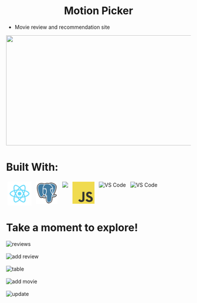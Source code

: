 <h1 align="center"> Motion Picker </h1>

- Movie review and recommendation site

<p align="center">
  <img width="600" height="300" src="https://user-images.githubusercontent.com/83842735/209914201-0329c559-6777-4652-9e78-5fcf424db72d.PNG">
</p>


# Built With:
<p>
<img src="https://raw.githubusercontent.com/github/explore/80688e429a7d4ef2fca1e82350fe8e3517d3494d/topics/react/react.png" alt="VS Code" height="65" style="vertical-align:top; margin:4px">
<img src="https://raw.githubusercontent.com/MaccaTech/PostgresPrefs/master/PostgreSQL/Images/elephant.png" alt="VS Code" height="60" style="vertical-align:top; margin:4px">
<img src="https://miro.medium.com/max/365/1*Jr3NFSKTfQWRUyjblBSKeg.png" height="60" style="vertical-align:top; margin:4px">
<img src="https://raw.githubusercontent.com/github/explore/80688e429a7d4ef2fca1e82350fe8e3517d3494d/topics/javascript/javascript.png" alt="VS Code" height="60" style="vertical-align:top; margin:4px">
<img src="https://cdn.worldvectorlogo.com/logos/html-1.svg" alt="VS Code" height="60" style="vertical-align:top; margin:4px">
<img src="https://cdn4.iconfinder.com/data/icons/social-media-logos-6/512/121-css3-512.png" alt="VS Code" height="60" style="vertical-align:top; margin:4px">
</p>

# Take a moment to explore!
![reviews](https://user-images.githubusercontent.com/83842735/209914439-9dafd00a-323f-4aea-82a0-c807b2331bdd.PNG)
<br></br>
![add review](https://user-images.githubusercontent.com/83842735/209914444-5c3f3c2d-3dcc-4fbc-b2ae-1b31f8a4fd20.PNG)
<br></br>
![table](https://user-images.githubusercontent.com/83842735/209914430-33e8349e-d8fd-4487-98fd-6b770b29b246.PNG)
<br></br>
![add movie](https://user-images.githubusercontent.com/83842735/209914435-e452e136-51ef-4d4c-a7c5-9ca5bd6ffcee.PNG)
<br></br>
![update](https://user-images.githubusercontent.com/83842735/209914438-b7c771a4-aea8-4cae-a666-6e13d7896a34.PNG)
